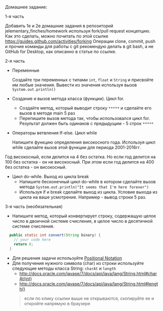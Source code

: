 Домашнее задание:

1-я часть

Добавить 1е и 2е домашние задания в репозиторий jelementary_finches/homework используя fork/pull request концепцию. Как это сделать, можно почитать по этой ссылке https://guides.github.com/activities/forking Операции clone, commit, push и прочие команды для работы с git рекомендую делать в git bash, а не GitHub for Desktop, как описанно в статье по ссылке.

2-я часть
* Переменные

  Создайте три переменных с типами `int`, `float` и `String` и присвойте им любые значения. Вывести из значения используя вызов ```System.out.println()```


* Создание и вызов метода класса (функции). Цикл for.
  * Создайте метод, который выводит строку `*****` и сделайте его вызов в методе main 5 раз
  * Перепишите вызов метода так, чтобы использовался цикл for. Результат должен быть одинаков с предыдущим - 5 строк `*****`


* Операторы ветвления If-else. Цикл while

  Напишите функцию определения високосного года. Используя цикл while сделайте вызов этой функции для периода 2001-2016гг.
  >
Год високосный, если делится на 4 без остатка.
Но если год делится на 100 без остатка - он не високосный.
При этом если год делится на 400 без остатка - он високосный.

* Цикл do-while. Выход из цикла break
  * Напишите бесконечный цикл do-while в котором сделайте вызов метода ```System.out.println("It seems that I'm here forever")```
  * Используя if и break сделайте выход из цикла. Условие выхода из цикла на ваше усмотрение. Например - вывод строки 5 раз.


3-я часть (необязательная)
  * Напишите метод, который конвертирует строку, содержащую целое число в двоичной системе счисления, в целое число в десятичной системе счисления.
  ```java
    public static int convert(String binary) {
      // your code here
      return 0;
    }
  ```

  * Для решения задачи используйте [Positional Notation](http://www.wikihow.com/Convert-from-Binary-to-Decimal)
  * Для получения нужного символа (char) из строки используйте следующие методы класса String: `charAt` и `length`    
    * http://docs.oracle.com/javase/7/docs/api/java/lang/String.html#charAt(int)
    * http://docs.oracle.com/javase/7/docs/api/java/lang/String.html#length()
    > если по клику ссылки выше не открываются, скопируйте ее и откройте напрямую в браузере
